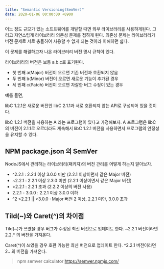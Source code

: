 ```yaml
---
title: "Semantic Versioning(SemVer)"
date: 2020-01-06 00:00:00 +0900
---
```

어느 정도 규모가 있는 소프트웨어를 개발할 때면 외부 라이브러리를 사용하게된다. 그리고 자연스럽게 라이브러리 의존성 문제를 접하게 된다. 의존성 문제는 라이브러리가 버전 문제로 서로 충돌하여 사용할 수 없게 되는 것이라 이해하면 쉽다.

이 문제를 해결하고자 나온 라이브러리 버전 명시 규칙이 있다.

라이브러리의 버전은 보통 a.b.c로 표기된다.

* 첫 번째 a(Major) 버전이 오르면 기존 버전과 호환되지 않음
* 두 번째 b(Minor) 버전이 오르면 새로운 기능이 추가된 경우
* 세 번째 c(Patch) 버전이 오르면 자잘한 버그 수정이 있는 경우

예를 들면,

libC 1.2.1은 새로운 버전인 libC 2.1.1과 서로 호환되지 않는 API로 구성되어 있을 것이다.

libC 1.2.1 버전을 사용하는 A 라는 프로그램이 있다고 가정해보자.
A 프로그램은 libC의 버전이 2.1.1로 오르더라도 계속해서 libC 1.2.1 버전을 사용하면서 프로그램의 안정성을 유지할 수 있다.

## NPM package.json 의 SemVer
NodeJS에서 관리하는 라이브러리(패키지)의 버전 관리를 어떻게 하는지 알아보자.

* ^2.2.1 : 2.2.1 이상 3.0.0 미만 (2.2.1 이상이면서 같은 Major 버전)
* ~2.2.1 : 2.2.1 이상 2.3.0 미만 (2.2.1 이상이면서 같은 Major 버전)
* \>2.2.1 : 2.2.1 초과 (2.2.2 이상의 버전 사용)
* 2.2.1 - 3.0.0 : 2.2.1 이상 3.0.0 이하
* ^2 <2.2.1 || >3.0.0 : Major 버전 2 이상, 2.2.1 미만, 3.0.0 초과

## Tild(~)와 Caret(^)의 차이점
Tild(~)가 쓰였을 경우 버그가 수정된 최신 버전으로 업데이트 한다.
~2.2.1 버전이라면 2.2.* 의 버전을 가져온다.

Caret(^)이 쓰였을 경우 호환 가능한 최신 버전으로 업데이트 한다.
^2.2.1 버전이라면 2.*.* 의 버전을 가져온다.

> npm semver calculator https://semver.npmjs.com/